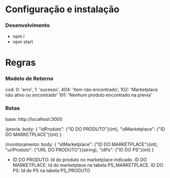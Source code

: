 # Configuração e instalação

### Desenvolvimento

- npm i
- npm start

# Regras

### Modelo de Retorno

cod:
0: 'erro',
1: 'sucesso',
404: 'item não encontrado',
102: 'Marketplace não ativo ou encontrado'
101: 'Nenhum produto encontrado na previa'

### Rotas

base: http://localhost:3000

/previa:
  body: {
    "idProduto": {"ID DO PRODUTO"}(int),
    "idMarketplace": {"ID DO MARKETPLACE"}(int)
  }

/monitoramento: 
  body: {
    "idMarketplace": {"ID DO MARKETPLACE"}(int),
    "urlProduto": {"URL DO PRODUTO"}(string),
    "idPs": {"ID DO PS"}(int)
  }

* 
  ID DO PRODUTO: Id do produto no marketplace indicado.
  ID DO MARKETPLACE: Id do marketplace na tabela PS_MARKETPLACE.
  ID DO PS: Id do PS na tabela PS_PRODUTO
